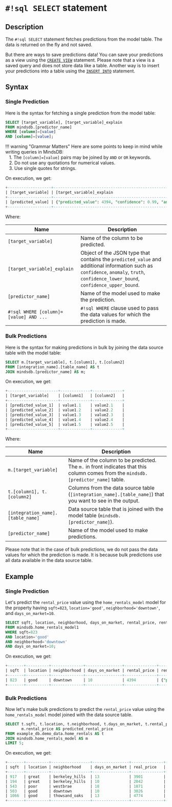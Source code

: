 # `#!sql SELECT` statement

## Description

The `#!sql SELECT` statement fetches predictions from the model table. The data is returned on the fly and not saved.

But there are ways to save predictions data! You can save your predictions as a view using the [`CREATE VIEW`](/sql/create/view/) statement. Please note that a view is a saved query and does not store data like a table. Another way is to insert your predictions into a table using the [`INSERT INTO`](/sql/api/insert/) statement.

## Syntax

### Single Prediction

Here is the syntax for fetching a single prediction from the model table:

```sql
SELECT [target_variable], [target_variable]_explain
FROM mindsdb.[predictor_name]
WHERE [column]=[value] 
AND [column]=[value];
```

!!! warning "Grammar Matters"
    Here are some points to keep in mind while writing queries in MindsDB:<br/>
    &nbsp;&nbsp;&nbsp;1. The `[column]=[value]` pairs may be joined by `AND` or `OR` keywords.<br/>
    &nbsp;&nbsp;&nbsp;2. Do not use any quotations for numerical values.<br/>
    &nbsp;&nbsp;&nbsp;3. Use single quotes for strings.

On execution, we get:

```sql
+-------------------+-----------------------------------------------------------------------------------------------------------------------------------------------+
| [target_variable] | [target_variable]_explain                                                                                                                     |
+-------------------+-----------------------------------------------------------------------------------------------------------------------------------------------+
| [predicted_value] | {"predicted_value": 4394, "confidence": 0.99, "anomaly": null, "truth": null, "confidence_lower_bound": 4313, "confidence_upper_bound": 4475} |
+-------------------+-----------------------------------------------------------------------------------------------------------------------------------------------+
```

Where:

| Name                                     | Description                                                                                                                                                                          |
| ---------------------------------------- | ------------------------------------------------------------------------------------------------------------------------------------------------------------------------------------ |
| `[target_variable]`                      | Name of the column to be predicted.                                                                                                                                                  |
| `[target_variable]_explain`              | Object of the JSON type that contains the `predicted_value` and additional information such as `confidence`, `anomaly`, `truth`, `confidence_lower_bound`, `confidence_upper_bound`. |
| `[predictor_name]`                       | Name of the model used to make the prediction.                                                                                                                                       |
| `#!sql WHERE [column]=[value] AND ...`   | `#!sql WHERE` clause used to pass the data values for which the prediction is made.                                                                                                  |

### Bulk Predictions

Here is the syntax for making predictions in bulk by joining the data source table with the model table:

```sql
SELECT m.[target_variable], t.[column1], t.[column2]
FROM [integration_name].[table_name] AS t
JOIN mindsdb.[predictor_name] AS m;
```

On execution, we get:

```sql
+----------------------+-------------+-------------+
| [target_variable]    | [column1]   | [column2]   |
+----------------------+-------------+-------------+
| [predicted_value_1]  | value1.1    | value2.1    |
| [predicted_value_2]  | value1.2    | value2.2    |
| [predicted_value_3]  | value1.3    | value2.3    |
| [predicted_value_4]  | value1.4    | value2.4    |
| [predicted_value_5]  | value1.5    | value2.5    |
+----------------------+-------------+-------------+
```

Where:

| Name                                   | Description                                                                                                                         |
| -------------------------------------- | ------------------------------------------------------------------------------------------------------------------------------------|
| `m.[target_variable]`                  | Name of the column to be predicted. The `m.` in front indicates that this column comes from the `mindsdb.[predictor_name]` table.   |
| `t.[column1], t.[column2]`             | Columns from the data source table (`[integration_name].[table_name]`) that you want to see in the output.                          |
| `[integration_name].[table_name]`      | Data source table that is joined with the model table (`mindsdb.[predictor_name]`).                                                 |
| `[predictor_name]`                     | Name of the model used to make predictions.                                                                                         |

Please note that in the case of bulk predictions, we do not pass the data values for which the prediction is made. It is because bulk predictions use all data available in the data source table.

## Example

### Single Prediction

Let's predict the `rental_price` value using the `home_rentals_model` model for the property having `sqft=823`, `location='good'`, `neighborhood='downtown'`, and `days_on_market=10`.

```sql
SELECT sqft, location, neighborhood, days_on_market, rental_price, rental_price_explain
FROM mindsdb.home_rentals_model1
WHERE sqft=823
AND location='good'
AND neighborhood='downtown'
AND days_on_market=10;
```

On execution, we get:

```sql
+-------+----------+--------------+----------------+--------------+-----------------------------------------------------------------------------------------------------------------------------------------------+
| sqft  | location | neighborhood | days_on_market | rental_price | rental_price_explain                                                                                                                          |
+-------+----------+--------------+----------------+--------------+-----------------------------------------------------------------------------------------------------------------------------------------------+
| 823   | good     | downtown     | 10             | 4394         | {"predicted_value": 4394, "confidence": 0.99, "anomaly": null, "truth": null, "confidence_lower_bound": 4313, "confidence_upper_bound": 4475} |
+-------+----------+--------------+----------------+--------------+-----------------------------------------------------------------------------------------------------------------------------------------------+
```

### Bulk Predictions

Now let's make bulk predictions to predict the `rental_price` value using the `home_rentals_model` model joined with the data source table.

```sql
SELECT t.sqft, t.location, t.neighborhood, t.days_on_market, t.rental_price AS real_price,
       m.rental_price AS predicted_rental_price
FROM example_db.demo_data.home_rentals AS t
JOIN mindsdb.home_rentals_model AS m
LIMIT 5;
```

On execution, we get:

```sql
+-------+----------+-----------------+----------------+--------------+-----------------------------+
| sqft  | location | neighborhood    | days_on_market | real_price   | predicted_rental_price      |
+-------+----------+-----------------+----------------+--------------+-----------------------------+
| 917   | great    | berkeley_hills  | 13             | 3901         | 3886                        |
| 194   | great    | berkeley_hills  | 10             | 2042         | 2007                        |
| 543   | poor     | westbrae        | 18             | 1871         | 1865                        |
| 503   | good     | downtown        | 10             | 3026         | 3020                        |
| 1066  | good     | thowsand_oaks   | 13             | 4774         | 4748                        |
+-------+----------+-----------------+----------------+--------------+-----------------------------+
```
